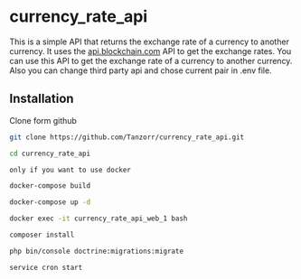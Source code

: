 # currency_rate_api

This is a simple API that returns the exchange rate of a currency to another currency. It uses the [api.blockchain.com](https://api.blockchain.com/v3/exchange/tickers) API to get the exchange rates.
You can use this API to get the exchange rate of a currency to another currency.
Also you can change third party api and chose current pair in .env file.

## Installation
Clone form github
```bash
git clone https://github.com/Tanzorr/currency_rate_api.git

cd currency_rate_api

only if you want to use docker

docker-compose build

docker-compose up -d

docker exec -it currency_rate_api_web_1 bash

composer install

php bin/console doctrine:migrations:migrate

service cron start




```
